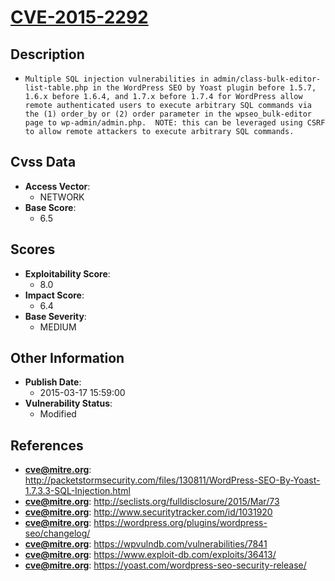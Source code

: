 
# [CVE-2015-2292](http://packetstormsecurity.com/files/130811/WordPress-SEO-By-Yoast-1.7.3.3-SQL-Injection.html)

## Description

- `Multiple SQL injection vulnerabilities in admin/class-bulk-editor-list-table.php in the WordPress SEO by Yoast plugin before 1.5.7, 1.6.x before 1.6.4, and 1.7.x before 1.7.4 for WordPress allow remote authenticated users to execute arbitrary SQL commands via the (1) order_by or (2) order parameter in the wpseo_bulk-editor page to wp-admin/admin.php.  NOTE: this can be leveraged using CSRF to allow remote attackers to execute arbitrary SQL commands.`

## Cvss Data

- **Access Vector**:
  - NETWORK
- **Base Score**:
  - 6.5

## Scores

- **Exploitability Score**:
  - 8.0
- **Impact Score**:
  - 6.4
- **Base Severity**:
  - MEDIUM

## Other Information

- **Publish Date**:
  - 2015-03-17 15:59:00
- **Vulnerability Status**:
  - Modified

## References

- **cve@mitre.org**: http://packetstormsecurity.com/files/130811/WordPress-SEO-By-Yoast-1.7.3.3-SQL-Injection.html
- **cve@mitre.org**: http://seclists.org/fulldisclosure/2015/Mar/73
- **cve@mitre.org**: http://www.securitytracker.com/id/1031920
- **cve@mitre.org**: https://wordpress.org/plugins/wordpress-seo/changelog/
- **cve@mitre.org**: https://wpvulndb.com/vulnerabilities/7841
- **cve@mitre.org**: https://www.exploit-db.com/exploits/36413/
- **cve@mitre.org**: https://yoast.com/wordpress-seo-security-release/
